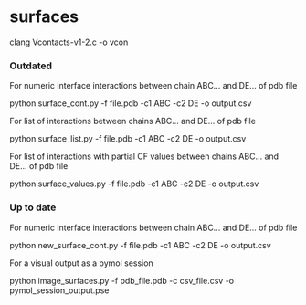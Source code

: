 # surfaces

clang Vcontacts-v1-2.c -o vcon

### Outdated
For numeric interface interactions between chain ABC... and DE... of pdb file

python surface_cont.py -f file.pdb -c1 ABC -c2 DE -o output.csv

For list of interactions between chains ABC... and DE... of pdb file

python surface_list.py -f file.pdb -c1 ABC -c2 DE -o output.csv

For list of interactions with partial CF values between chains ABC... and DE... of pdb file

python surface_values.py -f file.pdb -c1 ABC -c2 DE -o output.csv

### Up to date

For numeric interface interactions between chain ABC... and DE... of pdb file

python new_surface_cont.py -f file.pdb -c1 ABC -c2 DE -o output.csv

For a visual output as a pymol session

python image_surfaces.py -f pdb_file.pdb -c csv_file.csv -o pymol_session_output.pse
